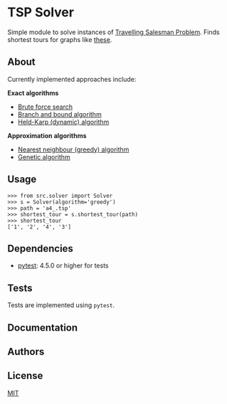 # TSP Solver
Simple module to solve instances of [Travelling Salesman Problem](https://en.wikipedia.org/wiki/Travelling_salesman_problem). Finds shortest tours 
for graphs like [these](https://wwwproxy.iwr.uni-heidelberg.de/groups/comopt/software/TSPLIB95/tsp/).

## About
Currently implemented approaches include:

**Exact algorithms**
- [Brute force search](https://en.wikipedia.org/wiki/Brute-force_search)
- [Branch and bound algorithm](https://en.wikipedia.org/wiki/Branch_and_bound)
- [Held-Karp (dynamic) algorithm](https://en.wikipedia.org/wiki/Held%E2%80%93Karp_algorithm)

**Approximation algorithms**
- [Nearest neighbour (greedy) algorithm](https://en.wikipedia.org/wiki/Nearest_neighbour_algorithm)
- [Genetic algorithm](https://en.wikipedia.org/wiki/Genetic_algorithm)

## Usage
```
>>> from src.solver import Solver
>>> s = Solver(algorithm='greedy')
>>> path = 'a4_.tsp'
>>> shortest_tour = s.shortest_tour(path)
>>> shortest_tour
['1', '2', '4', '3']
```

## Dependencies
- [pytest](https://docs.pytest.org/en/latest/): 4.5.0 or higher for tests


## Tests
Tests are implemented using `pytest`.

## Documentation


## Authors


## License
[MIT](LICENSE.md)
